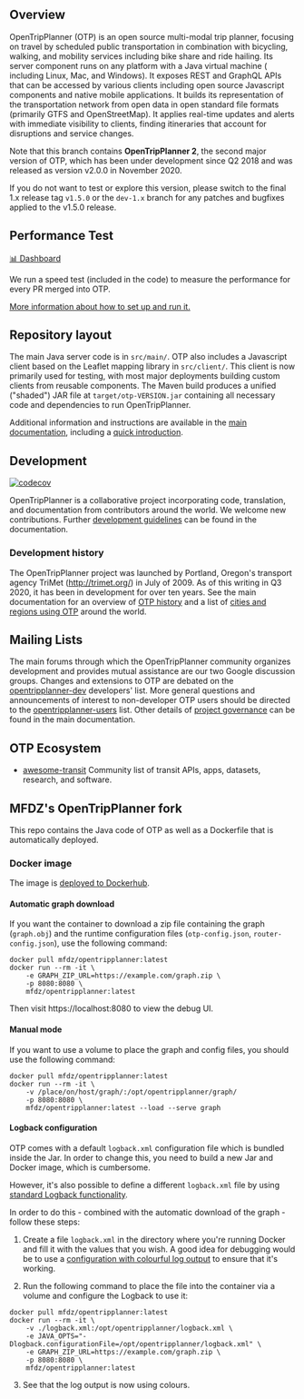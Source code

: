 ## Overview

OpenTripPlanner (OTP) is an open source multi-modal trip planner, focusing on travel by scheduled
public transportation in combination with bicycling, walking, and mobility services including bike
share and ride hailing. Its server component runs on any platform with a Java virtual machine (
including Linux, Mac, and Windows). It exposes REST and GraphQL APIs that can be accessed by various
clients including open source Javascript components and native mobile applications. It builds its
representation of the transportation network from open data in open standard file formats (primarily
GTFS and OpenStreetMap). It applies real-time updates and alerts with immediate visibility to
clients, finding itineraries that account for disruptions and service changes.

Note that this branch contains **OpenTripPlanner 2**, the second major version of OTP, which has
been under development since Q2 2018 and was released as version v2.0.0 in November 2020.

If you do not want to test or explore this version, please switch to the final 1.x release
tag `v1.5.0` or the `dev-1.x` branch for any patches and bugfixes applied to the v1.5.0 release.

## Performance Test

[📊 Dashboard](https://otp-performance.leonard.io/) 

We run a speed test (included in the code) to measure the performance for every PR merged into OTP. 

[More information about how to set up and run it.](./test/performance/README.md)

## Repository layout

The main Java server code is in `src/main/`. OTP also includes a Javascript client based on the
Leaflet mapping library in `src/client/`. This client is now primarily used for testing, with most
major deployments building custom clients from reusable components. The Maven build produces a
unified ("shaded") JAR file at `target/otp-VERSION.jar` containing all necessary code and
dependencies to run OpenTripPlanner.

Additional information and instructions are available in
the [main documentation](http://docs.opentripplanner.org/en/dev-2.x/), including a
[quick introduction](http://docs.opentripplanner.org/en/dev-2.x/Basic-Tutorial/).

## Development

[![codecov](https://codecov.io/gh/opentripplanner/OpenTripPlanner/branch/dev-2.x/graph/badge.svg?token=ak4PbIKgZ1)](https://codecov.io/gh/opentripplanner/OpenTripPlanner)

OpenTripPlanner is a collaborative project incorporating code, translation, and documentation from
contributors around the world. We welcome new contributions.
Further [development guidelines](http://docs.opentripplanner.org/en/latest/Developers-Guide/) can be
found in the documentation.

### Development history

The OpenTripPlanner project was launched by Portland, Oregon's transport agency
TriMet (http://trimet.org/) in July of 2009. As of this writing in Q3 2020, it has been in
development for over ten years. See the main documentation for an overview
of [OTP history](http://docs.opentripplanner.org/en/dev-2.x/History/) and a list
of [cities and regions using OTP](http://docs.opentripplanner.org/en/dev-2.x/Deployments/) around
the world.

## Mailing Lists

The main forums through which the OpenTripPlanner community organizes development and provides
mutual assistance are our two Google discussion groups. Changes and extensions to OTP are debated on
the [opentripplanner-dev](https://groups.google.com/forum/#!forum/opentripplanner-dev) developers'
list. More general questions and announcements of interest to non-developer OTP users should be
directed to
the [opentripplanner-users](https://groups.google.com/forum/#!forum/opentripplanner-users) list.
Other details of [project governance](http://docs.opentripplanner.org/en/dev-2.x/Governance/) can be
found in the main documentation.

## OTP Ecosystem

- [awesome-transit](https://github.com/CUTR-at-USF/awesome-transit) Community list of transit APIs,
  apps, datasets, research, and software.

## MFDZ's OpenTripPlanner fork

This repo contains the Java code of OTP as well as a Dockerfile that is automatically deployed.

### Docker image

The image is [deployed to Dockerhub](https://hub.docker.com/r/mfdz/opentripplanner).

#### Automatic graph download

If you want the container to download a zip file containing the graph (`graph.obj`) and 
the runtime configuration files (`otp-config.json`, `router-config.json`), use the following command:

```
docker pull mfdz/opentripplanner:latest
docker run --rm -it \ 
    -e GRAPH_ZIP_URL=https://example.com/graph.zip \
    -p 8080:8080 \
    mfdz/opentripplanner:latest
```

Then visit https://localhost:8080 to view the debug UI.

#### Manual mode

If you want to use a volume to place the graph and config files, you should use the following command:

```
docker pull mfdz/opentripplanner:latest
docker run --rm -it \ 
    -v /place/on/host/graph/:/opt/opentripplanner/graph/
    -p 8080:8080 \
    mfdz/opentripplanner:latest --load --serve graph
```

#### Logback configuration

OTP comes with a default `logback.xml` configuration file which is bundled inside the Jar. In
order to change this, you need to build a new Jar and Docker image, which is cumbersome.

However, it's also possible to define a different `logback.xml` file by using [standard Logback
functionality](http://logback.qos.ch/manual/configuration.html#configFileProperty).

In order to do this - combined with the automatic download of the graph - follow these steps:

1. Create a file `logback.xml` in the directory where you're running Docker and fill it with the values that you wish.
   A good idea for debugging would be to use a [configuration with colourful log output](https://stackoverflow.com/a/27899234/99022) to ensure that it's working.

2. Run the following command to place the file into the container via a volume and configure the Logback to use it:
```
docker pull mfdz/opentripplanner:latest
docker run --rm -it \
    -v ./logback.xml:/opt/opentripplanner/logback.xml \
    -e JAVA_OPTS="-Dlogback.configurationFile=/opt/opentripplanner/logback.xml" \
    -e GRAPH_ZIP_URL=https://example.com/graph.zip \
    -p 8080:8080 \
    mfdz/opentripplanner:latest
```
3. See that the log output is now using colours.